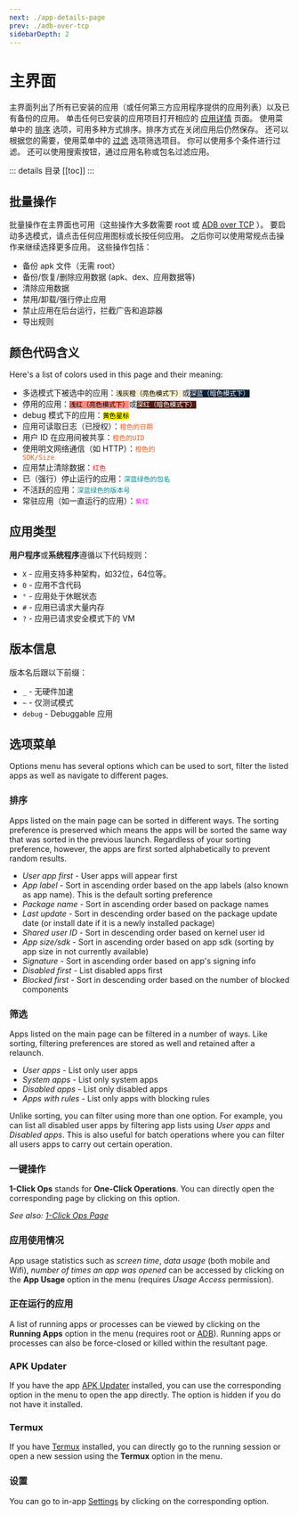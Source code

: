```yaml
---
next: ./app-details-page
prev: ./adb-over-tcp
sidebarDepth: 2
---
```


# 主界面

主界面列出了所有已安装的应用（或任何第三方应用程序提供的应用列表）以及已有备份的应用。 单击任何已安装的应用项目打开相应的 [应用详情][4] 页面。 使用菜单中的 [排序](#排序) 选项，可用多种方式排序。排序方式在关闭应用后仍然保存。 还可以根据您的需要，使用菜单中的 [过滤](#筛选) 选项筛选项目。 你可以使用多个条件进行过滤。 还可以使用搜索按钮，通过应用名称或包名过滤应用。

::: details 目录
[[toc]]
:::

## 批量操作
批量操作在主界面也可用（这些操作大多数需要 root 或 [ADB over TCP][1] ）。 要启动多选模式，请点击任何应用图标或长按任何应用。 之后你可以使用常规点击操作来继续选择更多应用。 这些操作包括：
- 备份 apk 文件（无需 root）
- 备份/恢复/删除应用数据 (apk、dex、应用数据等)
- 清除应用数据
- 禁用/卸载/强行停止应用
- 禁止应用在后台运行，拦截广告和追踪器
- 导出规则

## 颜色代码含义
Here's a list of colors used in this page and their meaning:
- 多选模式下被选中的应用：<code style="background-color: #FCEED1; color: #000">浅灰橙（亮色模式下）</code>或<code style="background-color: #091F36; color: #FFF">深蓝（暗色模式下）</code>
- 停用的应用：<code style="background-color: #FF8A80; color: #000">浅红（亮色模式下）</code>或<code style="background-color: #4F1C14; color: #FFF">深红（暗色模式下）</code>
- debug 模式下的应用：<code style="background-color: yellow; color: #000">黄色星标</code>
- 应用可读取日志（已授权）：<code style="color: #E05915">橙色的日期</code>
- 用户 ID 在应用间被共享：<code style="color: #E05915FF">橙色的UID</code>
- 使用明文网络通信（如 HTTP）：<code style="color: #E05915FF">橙色的 SDK/Size</code>
- 应用禁止清除数据：<code style="color: red">红色</code>
- 已（强行）停止运行的应用：<code style="color: #09868BFF">深蓝绿色的包名</code>
- 不活跃的应用：<code style="color: #09868BFF">深蓝绿色的版本号</code>
- 常驻应用（如一直运行的应用）：<code style="color: magenta">紫红</code>

## 应用类型
**用户程序**或**系统程序**遵循以下代码规则：
- `X` - 应用支持多种架构，如32位，64位等。
- `0` - 应用不含代码
- `°` - 应用处于休眠状态
- `#` - 应用已请求大量内存
- `?` - 应用已请求安全模式下的 VM

## 版本信息
版本名后跟以下前缀：
- `_` - 无硬件加速
- `~` - 仅测试模式
- `debug` - Debuggable 应用

## 选项菜单
Options menu has several options which can be used to sort, filter the listed apps as well as navigate to different pages.

### 排序
Apps listed on the main page can be sorted in different ways. The sorting preference is preserved which means the apps will be sorted the same way that was sorted in the previous launch. Regardless of your sorting preference, however, the apps are first sorted alphabetically to prevent random results.
- _User app first_ - User apps will appear first
- _App label_ - Sort in ascending order based on the app labels (also known as app name). This is the default sorting preference
- _Package name_ - Sort in ascending order based on package names
- _Last update_ - Sort in descending order based on the package update date (or install date if it is a newly installed package)
- _Shared user ID_ - Sort in descending order based on kernel user id
- _App size/sdk_ - Sort in ascending order based on app sdk (sorting by app size in not currently available)
- _Signature_ - Sort in ascending order based on app's signing info
- _Disabled first_ - List disabled apps first
- _Blocked first_ - Sort in descending order based on the number of blocked components

### 筛选
Apps listed on the main page can be filtered in a number of ways. Like sorting, filtering preferences are stored as well and retained after a relaunch.
- _User apps_ - List only user apps
- _System apps_ - List only system apps
- _Disabled apps_ - List only disabled apps
- _Apps with rules_ - List only apps with blocking rules

Unlike sorting, you can filter using more than one option. For example, you can list all disabled user apps by filtering app lists using _User apps_ and _Disabled apps_. This is also useful for batch operations where you can filter all users apps to carry out certain operation.

### 一键操作
**1-Click Ops** stands for **One-Click Operations**. You can directly open the corresponding page by clicking on this option.

_See also: [1-Click Ops Page][5]_

### 应用使用情况
App usage statistics such as _screen time_, _data usage_ (both mobile and Wifi), _number of times an app was opened_ can be accessed by clicking on the **App Usage** option in the menu (requires _Usage Access_ permission).

### 正在运行的应用
A list of running apps or processes can be viewed by clicking on the **Running Apps** option in the menu (requires root or [ADB][1]). Running apps or processes can also be force-closed or killed within the resultant page.

### APK Updater
If you have the app [APK Updater][3] installed, you can use the corresponding option in the menu to open the app directly. The option is hidden if you do not have it installed.

### Termux
If you have [Termux][2] installed, you can directly go to the running session or open a new session using the **Termux** option in the menu.

### 设置
You can go to in-app [Settings][settings] by clicking on the corresponding option.

[1]: ./adb-over-tcp.md
[2]: https://github.com/termux/termux-app
[3]: https://github.com/rumboalla/apkupdater
[4]: ./app-details-page.md
[5]: ./one-click-ops-page.md
[settings]: ./settings-page.md
